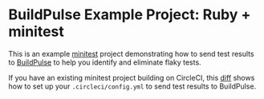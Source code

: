 # BuildPulse Example Project: Ruby + minitest

This is an example [minitest](https://github.com/seattlerb/minitest) project demonstrating how to send test results to [BuildPulse](https://buildpulse.io) to help you identify and eliminate flaky tests.

If you have an existing minitest project building on CircleCI, this [diff](https://github.com/Workshop64/buildpulse-example-ruby-minitest/compare/73aef46...circle-ci) shows how to set up your `.circleci/config.yml` to send test results to BuildPulse.
